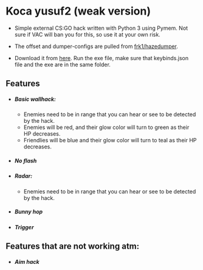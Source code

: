 # Koca yusuf2 (weak version)

- Simple external CS:GO hack written with Python 3 using Pymem. Not sure if VAC will ban you for this, so use it at your own risk.
- The offset and dumper-configs are pulled from [frk1/hazedumper](https://github.com/frk1/hazedumper "frk1/hazedumper").

- Download it from [here](https://github.com/kaankaray/kocaYusuf2/releases). Run the exe file, make sure that keybinds.json file and the exe are in the same folder.

## Features
- ##### Basic wallhack:
	- Enemies need to be in range that you can hear or see to be detected by the hack.
	- Enemies will be red, and their glow color will turn to green as their HP decreases.
	- Friendlies will be blue and their glow color will turn to teal as their HP decreases.
- ##### No flash
- ##### Radar:
	- Enemies need to be in range that you can hear or see to be detected by the hack.
- ##### Bunny hop
- ##### Trigger

## Features that are not working atm:
- ##### Aim hack
